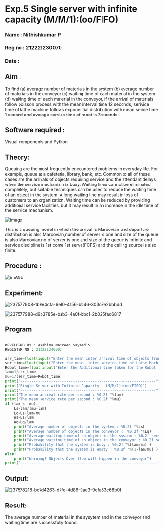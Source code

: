# Exp.5 Single server with infinite capacity (M/M/1):(oo/FIFO)
### Name : Nithishkumar P
### Reg no : 212221230070
### Date :
## Aim :
To find (a) average number of materials in the system (b) average number of materials in the conveyor (c) waiting time of each material in the system (d) waiting time of each material in the conveyor, if the arrival  of materials follow poisson process with the mean interval time 12 seconds, serivice time of lathe machine follows exponential distribution with mean serice time 1 second and average service time of robot is 7seconds.

## Software required :
Visual components and Python

## Theory:
Queuing are the most frequently encountered problems in everyday life. For example, queue at a cafeteria, library, bank, etc. Common to all of these cases are the arrivals of objects requiring service and the attendant delays when the service mechanism is busy. Waiting lines cannot be eliminated completely, but suitable techniques can be used to reduce the waiting time of an object in the system. A long waiting line may result in loss of customers to an organization. Waiting time can be reduced by providing additional service facilities, but it may result in an increase in the idle time of the service mechanism.

![image](1.png)

This is a queuing model in which the arrival is Marcovian and departure distribution is also Marcovian,number of server is one and size of the queue is also Marcovian,no.of server is one and size of the queue is infinite and service discipline is 1st come 1st serve(FCFS) and the calling source is also finite.

## Procedure :

![imAGE](2.png)

## Experiment:
![237577908-1b9e4cfa-6e10-4156-bb46-303c7e2bbbdd](https://github.com/Aashima02/Single-server-infinite-capacity---Markov-Model/assets/93427086/cc250870-d1e7-4112-8ccc-5cae2a4301f0)

![237577988-d9b3785e-bab3-4a0f-bbc1-2b025fac6817](https://github.com/Aashima02/Single-server-infinite-capacity---Markov-Model/assets/93427086/6803d927-8db8-44a6-b37a-5e7a4bfebf01)


## Program
```python

DEVELOPRD BY : Aashima Nazreen Sayeed S
REGISTER NO : 212221240002

arr_time=float(input("Enter the mean inter arrival time of objects from Feeder (in secs): "))
ser_time=float(input("Enter the mean  inter service time of Lathe Machine (in secs) :  "))
Robot_time=float(input("Enter the Additional time taken for the Robot (in secs) :  "))
lam=1/arr_time
mu=1/(ser_time+Robot_time)
print("--------------------------------------------------------------")
print("Single Server with Infinite Capacity - (M/M/1):(oo/FIFO)")
print("--------------------------------------------------------------")
print("The mean arrival rate per second : %0.2f "%lam)
print("The mean service rate per second : %0.2f "%mu)
if (lam <  mu):
    Ls=lam/(mu-lam)
    Lq=Ls-lam/mu
    Ws=Ls/lam
    Wq=Lq/lam
    print("Average number of objects in the system : %0.2f "%Ls)
    print("Average number of objects in the conveyor :  %0.2f "%Lq)
    print("Average waiting time of an object in the system : %0.2f secs"%Ws)
    print("Average waiting time of an object in the conveyor : %0.2f secs"%Wq)
    print("Probability that the system is busy : %0.2f "%(lam/mu) )
    print("Probability that the system is empty : %0.2f "%(1-lam/mu) )
else:
    print("Warning! Objects Over flow will happen in the conveyor")
print("---------------------------------------------------------------")

```

## Output:
![237578218-bc7d4263-d7fe-4d86-9ae3-9cfa63c68b0f](https://github.com/Aashima02/Single-server-infinite-capacity---Markov-Model/assets/93427086/24982b8a-7e5c-46a5-a361-ca5790bd92fa)

## Result:
The average number of material in the sysytem and in the conveyor and waiting time are successfully found.

